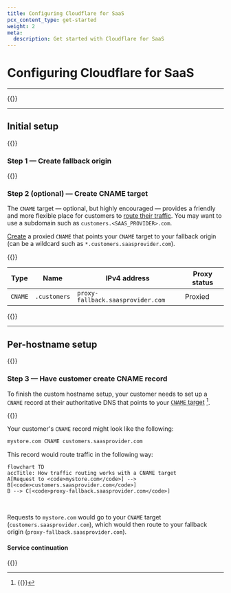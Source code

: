 ```yaml
---
title: Configuring Cloudflare for SaaS
pcx_content_type: get-started
weight: 2
meta:
  description: Get started with Cloudflare for SaaS
---
```


# Configuring Cloudflare for SaaS

---

{{<render file="_get-started-prereqs.md">}}

---

## Initial setup

{{<render file="_get-started-initial-setup-preamble.md">}}
<br/>

### Step 1 — Create fallback origin

{{<render file="_get-started-fallback-origin.md" noMarkdown=true >}}

### Step 2 (optional) — Create CNAME target

The `CNAME` target — optional, but highly encouraged — provides a friendly and more flexible place for customers to [route their traffic](#step-5--have-customer-create-a-cname-record). You may want to use a subdomain such as `customers.<SAAS_PROVIDER>.com`.

[Create](/dns/manage-dns-records/how-to/create-dns-records/#create-dns-records) a proxied `CNAME` that points your `CNAME` target to your fallback origin (can be a wildcard such as `*.customers.saasprovider.com`).

{{<example>}}

| **Type** | **Name** | **IPv4 address** | **Proxy status** |
| -------- | -------- | ---------------- | ---------------- |
| `CNAME`       | `.customers` | `proxy-fallback.saasprovider.com` | Proxied       |

{{</example>}}

---

## Per-hostname setup

{{<render file="_get-started-per-hostname.md" noMarkdown=true >}}

### Step 3 — Have customer create CNAME record

To finish the custom hostname setup, your customer needs to set up a `CNAME` record at their authoritative DNS that points to your [`CNAME` target](#step-2-optional--create-cname-target) [^1].

{{<render file="_get-started-check-statuses.md">}}

Your customer's `CNAME` record might look like the following:

```txt
mystore.com CNAME customers.saasprovider.com
```

This record would route traffic in the following way:

```mermaid
flowchart TD
accTitle: How traffic routing works with a CNAME target
A[Request to <code>mystore.com</code>] --> B[<code>customers.saasprovider.com</code>]
B --> C[<code>proxy-fallback.saasprovider.com</code>]
```
<br/>

Requests to `mystore.com` would go to your `CNAME` target (`customers.saasprovider.com`), which would then route to your fallback origin (`proxy-fallback.saasprovider.com`).

[^1]: {{<render file="_regional-services.md">}}

#### Service continuation

{{<render file="_get-started-service-continuation.md">}}